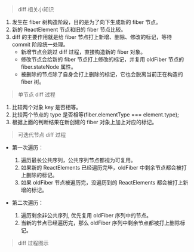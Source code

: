 > diff 相关小知识

1. 发生在 fiber 树构造阶段，目的是为了向下生成新的 fiber 节点。
2. 新的 ReactElement 节点和旧的 fiber 节点比较。
3. diff 的主要作用就是给 fiber 节点打上新增、删除、修改的标记，等待 commit 阶段统一处理。
   - 新增节点会跳过 diff 过程，直接构造新的 fiber 对象。
   - 修改节点会给新的 fiber 节点打上修改的标记，并复用 oldFiber 节点的 fiber.stateNode 属性。
   - 被删除的节点除了自身会打上删除的标记，它也会脱离当前正在构造的 fiber 树。

> 单节点 diff 过程

1. 比较两个对象 key 是否相等。
2. 比较两个节点的 type 是否相等(fiber.elementType === element.type);
3. 根据上面的判断结果在新创建的 fiber 对象上加上对应的标记。

> 可迭代节点 diff 过程

- 第一次遍历：

  1. 遍历最长公共序列，公共序列节点都视为可复用。
  2. 如果新的 ReactElements 已经遍历完毕，oldFiber 中剩余节点都会被打上删除的标记。
  3. 如果 oldFiber 节点被遍历完，没遍历到的 ReactElements 都会被打上新增的标记。

- 第二次遍历：
  1. 遍历剩余非公共序列, 优先复用 oldFiber 序列中的节点。
  2. 当新的节点已经遍历完，那么 oldFiber 序列中剩余节点都被打上删除标记。

> diff 过程图示
